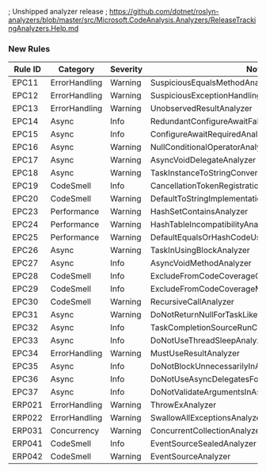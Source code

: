 ﻿; Unshipped analyzer release
; https://github.com/dotnet/roslyn-analyzers/blob/master/src/Microsoft.CodeAnalysis.Analyzers/ReleaseTrackingAnalyzers.Help.md

### New Rules
Rule ID | Category | Severity | Notes
--------|----------|----------|-------
EPC11 | ErrorHandling | Warning | SuspiciousEqualsMethodAnalyzer
EPC12 | ErrorHandling | Warning | SuspiciousExceptionHandlingAnalyzer
EPC13 | ErrorHandling | Warning | UnobservedResultAnalyzer
EPC14 | Async | Info | RedundantConfigureAwaitFalseAnalyzer
EPC15 | Async | Info | ConfigureAwaitRequiredAnalyzer
EPC16 | Async | Warning | NullConditionalOperatorAnalyzer
EPC17 | Async | Warning | AsyncVoidDelegateAnalyzer
EPC18 | Async | Warning | TaskInstanceToStringConversionAnalyzer
EPC19 | CodeSmell | Info | CancellationTokenRegistrationAnalyzer
EPC20 | CodeSmell | Warning | DefaultToStringImplementationUsageAnalyzer
EPC23 | Performance | Warning | HashSetContainsAnalyzer
EPC24 | Performance | Warning | HashTableIncompatibilityAnalyzer
EPC25 | Performance | Warning | DefaultEqualsOrHashCodeUsageAnalyzer
EPC26 | Async | Warning | TaskInUsingBlockAnalyzer
EPC27 | Async | Info | AsyncVoidMethodAnalyzer
EPC28 | CodeSmell | Info | ExcludeFromCodeCoverageOnPartialClassAnalyzer
EPC29 | CodeSmell | Info | ExcludeFromCodeCoverageMessageAnalyzer
EPC30 | CodeSmell | Warning | RecursiveCallAnalyzer
EPC31 | Async | Warning | DoNotReturnNullForTaskLikeAnalyzer
EPC32 | Async | Info | TaskCompletionSourceRunContinuationsAnalyzer
EPC33 | Async | Info | DoNotUseThreadSleepAnalyzer
EPC34 | ErrorHandling | Warning | MustUseResultAnalyzer
EPC35 | Async | Info | DoNotBlockUnnecessarilyInAsyncMethodsAnalyzer
EPC36 | Async | Info | DoNotUseAsyncDelegatesForLongRunningTasksAnalyzer
EPC37 | Async | Info | DoNotValidateArgumentsInAsyncMethodsAnalyzer
ERP021 | ErrorHandling | Warning | ThrowExAnalyzer
ERP022 | ErrorHandling | Warning | SwallowAllExceptionsAnalyzer
ERP031 | Concurrency | Warning | ConcurrentCollectionAnalyzer
ERP041 | CodeSmell | Info | EventSourceSealedAnalyzer
ERP042 | CodeSmell | Warning | EventSourceAnalyzer
